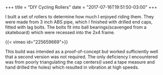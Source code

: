 +++
title = "DIY Cycling Rollers"
date = "2017-07-16T19:51:50-03:00"
+++

I built a set of rollers to determine how much I enjoyed riding them. They were made from 3 inch ABS pipe, which I finished with drilled end caps, fitted with lag bolts. The bolts fit into ball bearings(scavenged from a skateboard) which were recessed into the 2x4 frame.

{{< vimeo id="225659669">}}

This build was intended as a proof-of-concept but worked sufficiently well that a second version was not required. The only deficiency I encountered was from poorly triangulating the cap centers(I used a tape measure and hand drilled the holes) which resulted in vibration at high speeds.
